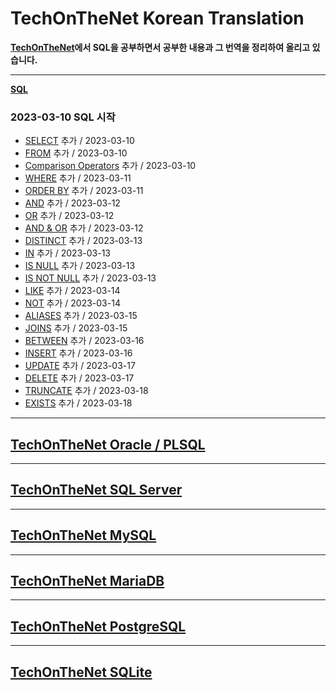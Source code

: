# TechOnTheNet Korean Translation

**[TechOnTheNet](https://www.techonthenet.com/index.php)에서 SQL을 공부하면서 공부한 내용과 그 번역을 정리하여 올리고 있습니다.**

---
**[SQL](SQL)**

### 2023-03-10 SQL 시작
- [SELECT](SQL/SELECT.md) 추가 / 2023-03-10
- [FROM](SQL/FROM.md) 추가 / 2023-03-10
- [Comparison Operators](SQL/Comparison_Operators.md) 추가 / 2023-03-10
- [WHERE](SQL/WHERE.md) 추가 / 2023-03-11
- [ORDER BY](SQL/ORDER_BY.md) 추가 / 2023-03-11
- [AND](SQL/AND.md) 추가 / 2023-03-12
- [OR](SQL/OR.md) 추가 / 2023-03-12
- [AND & OR](SQL/AND_OR.md) 추가 / 2023-03-12
- [DISTINCT](SQL/DISTINCT.md) 추가 / 2023-03-13
- [IN](SQL/IN.md) 추가 / 2023-03-13
- [IS NULL](SQL/IS_NULL.md) 추가 / 2023-03-13
- [IS NOT NULL](SQL/IS_NOT_NULL.md) 추가 / 2023-03-13
- [LIKE](SQL/LIKE.md) 추가 / 2023-03-14
- [NOT](SQL/NOT.md) 추가 / 2023-03-14
- [ALIASES](SQL/ALIASES.md) 추가 / 2023-03-15
- [JOINS](SQL/JOINS.md) 추가 / 2023-03-15
- [BETWEEN](SQL/BETWEEN.md) 추가 / 2023-03-16
- [INSERT](SQL/INSERT.md) 추가 / 2023-03-16
- [UPDATE](SQL/UPDATE.md) 추가 / 2023-03-17
- [DELETE](SQL/DELETE.md) 추가 / 2023-03-17
- [TRUNCATE](SQL/TRUNCATE.md) 추가 / 2023-03-18
- [EXISTS](SQL/EXISTS.md) 추가 / 2023-03-18

---
## [TechOnTheNet Oracle / PLSQL](https://www.techonthenet.com/oracle/index.php)

---
## [TechOnTheNet SQL Server](https://www.techonthenet.com/sql_server/index.php)

---
## [TechOnTheNet MySQL](https://www.techonthenet.com/mysql/index.php)

---
## [TechOnTheNet MariaDB](https://www.techonthenet.com/mariadb/index.php)

---
## [TechOnTheNet PostgreSQL](https://www.techonthenet.com/postgresql/index.php)

---
## [TechOnTheNet SQLite](https://www.techonthenet.com/sqlite/index.php)